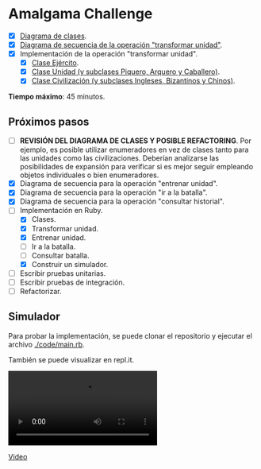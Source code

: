 # Amalgama Challenge

- [X] [Diagrama de clases](1-diagrama_de_clases.md).
- [X] [Diagrama de secuencia de la operación "transformar unidad"](2-transformar_unidad.md).
- [X] Implementación de la operación "transformar unidad".
  - [X] [Clase Ejército](code/ejercito.rb).
  - [x] [Clase Unidad (y subclases Piquero, Arquero y Caballero)](code/unidad.rb).
  - [X] [Clase Civilización (y subclases Ingleses, Bizantinos y Chinos)](code/civilizacion.rb).

**Tiempo máximo**: 45 minutos.

## Próximos pasos

- [ ] **REVISIÓN DEL DIAGRAMA DE CLASES Y POSIBLE REFACTORING**. Por ejemplo, es posible utilizar enumeradores en vez de clases tanto para las unidades como las civilizaciones. Deberían analizarse las posibilidades de expansión para verificar si es mejor seguir empleando objetos individuales o bien enumeradores.
- [X] Diagrama de secuencia para la operación "entrenar unidad".
- [X] Diagrama de secuencia para la operación "ir a la batalla".
- [X] Diagrama de secuencia para la operación "consultar historial".
- [ ] Implementación en Ruby.
  - [X] Clases.
  - [X] Transformar unidad.
  - [X] Entrenar unidad.
  - [ ] Ir a la batalla.
  - [ ] Consultar batalla.
  - [X] Construir un simulador.
- [ ] Escribir pruebas unitarias.
- [ ] Escribir pruebas de integración.
- [ ] Refactorizar.

## Simulador

Para probar la implementación, se puede clonar el repositorio y ejecutar el archivo [./code/main.rb](code/main.rb).

También se puede visualizar en repl.it.

![video](./assets/simulador.mp4)

[Video](assets/simulador.mp4)